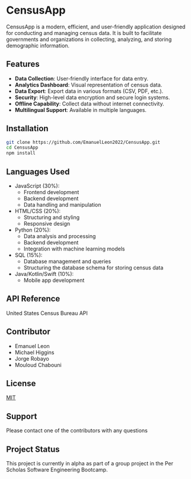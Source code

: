 # CensusApp

CensusApp is a modern, efficient, and user-friendly application designed for conducting and managing census data. It is built to facilitate governments and organizations in collecting, analyzing, and storing demographic information.

## Features

- **Data Collection**: User-friendly interface for data entry.
- **Analytics Dashboard**: Visual representation of census data.
- **Data Export**: Export data in various formats (CSV, PDF, etc.).
- **Security**: High-level data encryption and secure login systems.
- **Offline Capability**: Collect data without internet connectivity.
- **Multilingual Support**: Available in multiple languages.

## Installation

```bash
git clone https://github.com/EmanuelLeon2022/CensusApp.git
cd CensusApp
npm install
```

## Languages Used

- JavaScript (30%):
     - Frontend development
     - Backend development
     - Data handling and manipulation
- HTML/CSS (20%):
     - Structuring and styling
     - Responsive design
- Python (20%):
     - Data analysis and processing
     - Backend development
     - Integration with machine learning models
- SQL (15%):
     - Database management and queries
     - Structuring the database schema for storing census data
- Java/Kotlin/Swift (10%):
     - Mobile app development

## API Reference

United States Census Bureau API

## Contributor

- Emanuel Leon
- Michael Higgins
- Jorge Robayo
- Mouloud Chabouni

## License

[MIT](https://choosealicense.com/licenses/mit/)

## Support

Please contact one of the contributors with any questions

## Project Status

This project is currently in alpha as part of a group project in the Per Scholas Software Engineering Bootcamp.
